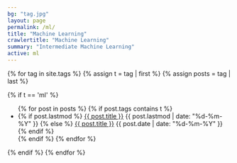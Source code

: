 ```yaml
---
bg: "tag.jpg"
layout: page
permalink: /ml/
title: "Machine Learning"
crawlertitle: "Machine Learning"
summary: "Intermediate Machine Learning"
active: ml
---
```


{% for tag in site.tags %}
  {% assign t = tag | first %}
  {% assign posts = tag | last %}
  
  {% if t == 'ml' %}
  
  <ul class="year">
    {% for post in posts %}
      {% if post.tags contains t %}
        <li>
          {% if post.lastmod %}
            <a href="{{ post.url | relative_url}}">{{ post.title }}</a>
            <span class="date">{{ post.lastmod | date: "%d-%m-%Y"  }}</span>
          {% else %}
            <a href="{{ post.url | relative_url}}">{{ post.title }}</a>
            <span class="date">{{ post.date | date: "%d-%m-%Y"  }}</span>
          {% endif %}
        </li>
      {% endif %}
    {% endfor %}
  </ul>
  {% endif %}
{% endfor %}
